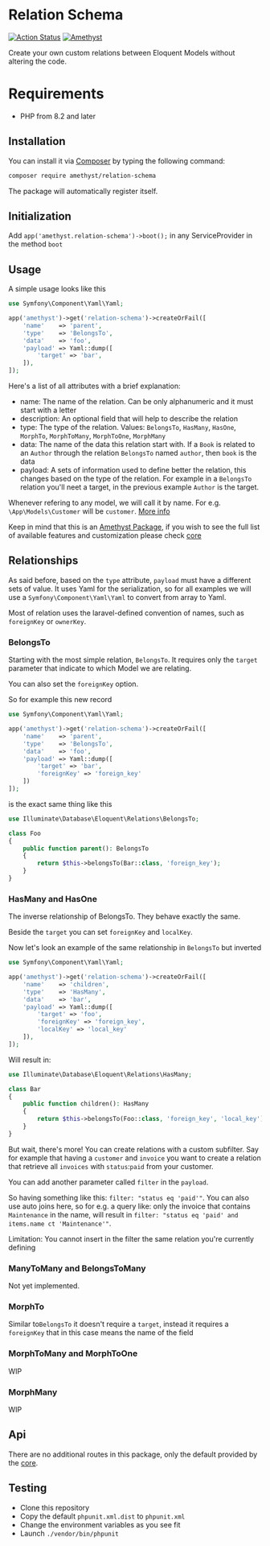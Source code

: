 # Relation Schema

[![Action Status](https://github.com/amethyst-php/relation-schema/workflows/Test/badge.svg)](https://github.com/amethyst-php/relation-schema/actions)
[![Amethyst](https://img.shields.io/badge/package-Amethyst-7e57c2)](https://github.com/amethyst-php/amethyst)

Create your own custom relations between Eloquent Models without altering the code.

# Requirements

- PHP from 8.2 and later

## Installation

You can install it via [Composer](https://getcomposer.org/) by typing the following command:

```bash
composer require amethyst/relation-schema
```

The package will automatically register itself.

## Initialization

Add `app('amethyst.relation-schema')->boot();` in any ServiceProvider in the method `boot`

## Usage

A simple usage looks like this
```php
use Symfony\Component\Yaml\Yaml;

app('amethyst')->get('relation-schema')->createOrFail([
    'name'    => 'parent',
    'type'    => 'BelongsTo',
    'data'    => 'foo',
    'payload' => Yaml::dump([
        'target' => 'bar',
    ]),
]);

```
Here's a list of all attributes with a brief explanation:
- name: The name of the relation. Can be only alphanumeric and it must start with a letter
- description: An optional field that will help to describe the relation 
- type: The type of the relation. Values: `BelongsTo`, `HasMany`, `HasOne`, `MorphTo`, `MorphToMany`, `MorphToOne`, `MorphMany`
- data: The name of the data this relation start with. If a `Book` is related to an `Author` through the relation `BelongsTo` named `author`, then `book` is the data
- payload: A sets of information used to define better the relation, this changes based on the type of the relation. For example in a `BelongsTo` relation you'll neet a target, in the previous example `Author` is the target. 

Whenever refering to any model, we will call it by name. For e.g. `\App\Models\Customer` will be `customer`. [More info](https://github.com/amethyst-php/core)

Keep in mind that this is an [Amethyst Package](https://github.com/amethyst-php/amethyst), if you wish to see the full list of available features and customization please check [core](https://github.com/amethyst-php/core)

## Relationships

As said before, based on the `type` attribute, `payload` must have a different sets of value. It uses Yaml for the serialization, so for all examples we will use a `Symfony\Component\Yaml\Yaml` to convert from array to Yaml.

Most of relation uses the laravel-defined convention of names, such as `foreignKey` or `ownerKey`.

### BelongsTo

Starting with the most simple relation, `BelongsTo`. It requires only the `target` parameter that indicate to which Model we are relating.

You can also set the `foreignKey` option.

So for example this new record
```php
use Symfony\Component\Yaml\Yaml;

app('amethyst')->get('relation-schema')->createOrFail([
    'name'    => 'parent',
    'type'    => 'BelongsTo',
    'data'    => 'foo',
    'payload' => Yaml::dump([
        'target' => 'bar',
        'foreignKey' => 'foreign_key'
    ])
]);
```
is the exact same thing like this

```php
use Illuminate\Database\Eloquent\Relations\BelongsTo;

class Foo
{
	public function parent(): BelongsTo
	{
		return $this->belongsTo(Bar::class, 'foreign_key');
	}
}

```

### HasMany and HasOne

The inverse relationship of BelongsTo. They behave exactly the same.

Beside the `target` you can set `foreignKey` and `localKey`.

Now let's look an example of the same relationship in `BelongsTo` but inverted

```php
use Symfony\Component\Yaml\Yaml;

app('amethyst')->get('relation-schema')->createOrFail([
    'name'    => 'children',
    'type'    => 'HasMany',
    'data'    => 'bar',
    'payload' => Yaml::dump([
        'target' => 'foo',
        'foreignKey' => 'foreign_key',
        'localKey' => 'local_key'
    ]),
]);
```
Will result in:
```php
use Illuminate\Database\Eloquent\Relations\HasMany;

class Bar
{
	public function children(): HasMany
	{
		return $this->belongsTo(Foo::class, 'foreign_key', 'local_key');
	}
}

```

But wait, there's more! You can create relations with a custom subfilter. Say for example that having a `customer` and `invoice` you want to create a relation that retrieve all `invoices` with `status`:`paid` from your customer.

You can add another parameter called `filter` in the `payload`.

So having something like this: `filter: "status eq 'paid'"`. You can also use auto joins here, so for e.g. a query like: only the invoice that contains `Maintenance` in the name, will result in `filter: "status eq 'paid' and items.name ct 'Maintenance'"`.

Limitation: You cannot insert in the filter the same relation you're currently defining
### ManyToMany and BelongsToMany
Not yet implemented.

### MorphTo

Similar to`BelongsTo` it doesn't require a `target`, instead it requires a `foreignKey` that in this case means the name of the field

### MorphToMany and MorphToOne

WIP

### MorphMany

WIP 

## Api

There are no additional routes in this package, only the default provided by the [core](https://github.com/amethyst-php/core).

## Testing

- Clone this repository
- Copy the default `phpunit.xml.dist` to `phpunit.xml`
- Change the environment variables as you see fit
- Launch `./vendor/bin/phpunit`
